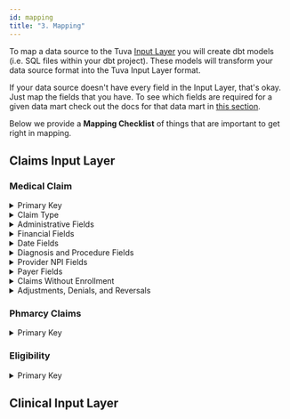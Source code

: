```yaml
---
id: mapping
title: "3. Mapping"
---
```


To map a data source to the Tuva [Input Layer](../../connectors/input-layer) you will create dbt models (i.e. SQL files within your dbt project).  These models will transform your data source format into the Tuva Input Layer format.  

If your data source doesn't have every field in the Input Layer, that's okay.  Just map the fields that you have.  To see which fields are required for a given data mart check out the docs for that data mart in [this section](../../data-marts/overview).

Below we provide a **Mapping Checklist** of things that are important to get right in mapping.

## Claims Input Layer

### Medical Claim

<details>
  <summary>Primary Key</summary>

- The primary key for the medical_claim table is claim_id, claim_line_number and data_source. 
- A single record in the medical_claim table is intended to represent a single claim line from a medical claim from a specific data source.
- claim_id should be an alphanumeric value that represents a claim.  A claim can have multiple claim lines, so the same claim_id can appear on multiple records.
- claim_line_number is an integer that corresponds to the number of lines a claim has.  For example, a claim with 3 lines with have claim line numbers 1, 2, and 3 and have 3 total records in the medical_claim table.
- data_source is intended to represent the name of the data source e.g. "Medicare CCLF".
- If the primary key is not properly created downstream joins may "blow up" resulting in an explosion of duplicate records in downstream data marts.

</details>

<details>
  <summary>Claim Type</summary>

- claim_type indicates whether the claim was a "professional" claim or "institutional" claim.
- Professional claims are from CMS-1500 claim forms and typically used to bill for physician services, durable medical equipment, and some drugs.  Claims with place of service code populated should be considered professional claims, since this field is only present on CMS-1500 claim forms.  However some payers create their own place of service for institutional claims.
- Institutional claims are from UB-04 claim forms and are used to be facility services.  You can identify institutional claims with bill type code and revenue center codes, since only institutional claims have these fields.
- claim_type must be populated for every record.
- Each claim_id should have one and only one claim_type.
- Downstream concepts like service categories are derived in part via claim_type.

</details>

<details>
  <summary>Administrative Fields</summary>


</details>

<details>
  <summary>Financial Fields</summary>


</details>

<details>
  <summary>Date Fields</summary>


</details>

<details>
  <summary>Diagnosis and Procedure Fields</summary>


</details>

<details>
  <summary>Provider NPI Fields</summary>


</details>

<details>
  <summary>Payer Fields</summary>


</details>

<details>
  <summary>Claims Without Enrollment</summary>

If there are claims in the dataset without corresponding eligibility (i.e. the patient the claim is for does not have any enrollment information) then those claims should stay in the dataset and not be filtered out.  These claims are often excluded from financial analysis.  In fact, the [Financial PMPM](../../data-marts/financial-pmpm) inner joins `medical_claim` and `eligibility`.  However, this is not the only use of claims data, so we do not filter out these claims by default.

</details>

<details>
  <summary>Adjustments, Denials, and Reversals</summary>

</details>

### Phmarcy Claims

<details>
  <summary>Primary Key</summary>

- The primary key for the pharmacy_claim table is claim_id, claim_line_number and data_source.  
- claim_id should be an alphanumeric value that represents a claim.  A claim can have multiple claim lines, so the same claim_id can appear on multiple records.
- claim_line_number is an integer that corresponds to the number of lines a claim has.  For example, a claim with 3 lines with have claim line numbers 1, 2, and 3 and have 3 total records in the medical_claim table.
- data_source is intended to represent the name of the data source e.g. "Medicare CCLF".

</details>

### Eligibility

<details>
  <summary>Primary Key</summary>

- The primary key for the pharmacy_claim table is patient_id, enrollment_start_date, enrollment_end_date, and data_source.  
- There are two commonly used data formats for eligibility (also known as enrollment) data: the eligibility span format and the member month format.
- The eligibility span format has one record per member eligibility span.  An eligibility span is a time period when a member was enrolled with and therefore had insurance coverage by a health plan.  An eligibility span has a start date and an end date.  A person can have multiple eligibility spans.
- The member month format has one record per member per month of enrollment.  For example, a person with a single eligibility span from 1/1/2020 through 3/31/2020 would have a single eligibility span record, but 3 member month records, one for each month.
- The eligibility table follows the eligibility span format.

</details>

## Clinical Input Layer


